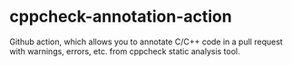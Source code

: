 # cppcheck-annotation-action

Github action, which allows you to annotate C/C++ code in a pull request with warnings, errors, etc. from cppcheck static analysis tool.
